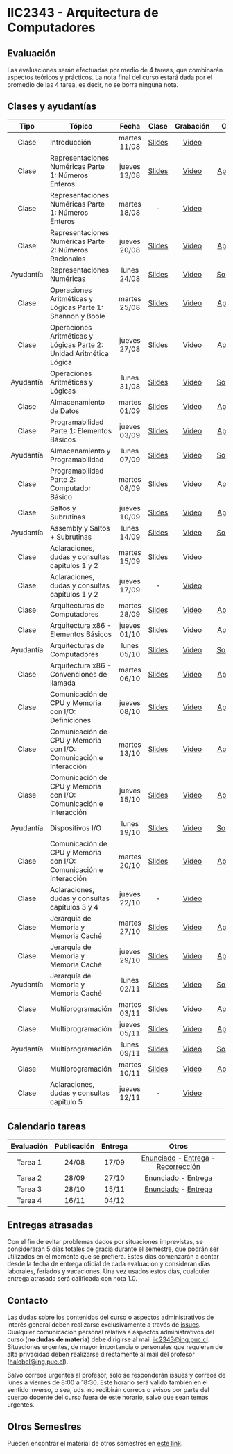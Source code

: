 # IIC2343 - Arquitectura de Computadores

## Evaluación

Las evaluaciones serán efectuadas por medio de 4 tareas, que combinarán aspectos teóricos y prácticos. La nota final del curso estará dada por el promedio de las 4 tarea, es decir, no se borra ninguna nota.


## Clases y ayudantías 
| Tipo  | Tópico                             | Fecha        | Clase  | Grabación | Otros |
| :-:   | -                                  | :-:          | :-:    | :-:  | :-:     |
| Clase | Introducción                       | martes 11/08 | [Slides](../../tree/master/Clases/01%20-%20Introducción.pdf) | [Video](https://youtu.be/WIzBjujk4to) | - |
| Clase | Representaciones Numéricas Parte 1: Números Enteros | jueves 13/08 | [Slides](../../tree/master/Clases/02%20-%20Representaciones%20Numéricas%20Parte%201%20-%20Números%20Enteros.pdf) | [Video](https://youtu.be/JREAZXuTf3U) | [Apuntes](../../tree/master/Apuntes/Capítulo%201/01%20-%20Representaciones%20Numéricas%20Parte%201%20-%20Números%20Enteros.pdf) |
| Clase | Representaciones Numéricas Parte 1: Números Enteros | martes 18/08 | - | [Video](https://youtu.be/sMYqnbDDVwU) | - |
| Clase | Representaciones Numéricas Parte 2: Números Racionales | jueves 20/08 | [Slides](../../tree/master/Clases/03%20-%20Representaciones%20Numéricas%20Parte%202%20-%20Números%20Racionales.pdf) | [Video](https://youtu.be/YzCOso9_Ey4) | [Apuntes](../../tree/master/Apuntes/Capítulo%201/02%20-%20Representaciones%20Numéricas%20Parte%202%20-%20Números%20Racionales.pdf) |
| Ayudantía | Representaciones Numéricas | lunes 24/08 | [Slides](../../tree/master/Ayudantías/01%20-%20Representaciones%20Numéricas%20(Slides).pdf) | [Video](https://youtu.be/4NJJ4Y02Aiw) | [Solución](../../tree/master/Ayudantías/01%20-%20Representaciones%20Numéricas%20(Solución).pdf) |
| Clase | Operaciones Aritméticas y Lógicas Parte 1: Shannon y Boole | martes 25/08 | [Slides](../../tree/master/Clases/04%20-%20Operaciones%20Aritméticas%20y%20Lógicas%20Parte%201%20-%20Shannon%20y%20Boole.pdf) | [Video](https://youtu.be/HYI75aTMi44) | [Apuntes](../../tree/master/Apuntes/Capítulo%201/03%20-%20Operaciones%20Aritmeticas%20y%20Logicas.pdf) |
| Clase | Operaciones Aritméticas y Lógicas Parte 2: Unidad Aritmética Lógica | jueves 27/08 | [Slides](../../blob/master/Clases/05%20-%20Operaciones%20Aritméticas%20y%20Lógicas%20Parte%202%20-%20Unidad%20Aritmética%20Lógica.pdf) | [Video](https://youtu.be/O0E9m6toZFE) | [Apuntes](../../tree/master/Apuntes/Capítulo%201/03%20-%20Operaciones%20Aritmeticas%20y%20Logicas.pdf) |
| Ayudantía | Operaciones Aritméticas y Lógicas | lunes 31/08 | [Slides](../../blob/master/Ayudantías/02%20-%20Lógica%20Digital%20y%20Circuitos%20(Slides).pdf) | [Video](https://youtu.be/JsY7gE-Mizs) | [Solución](../../blob/master/Ayudantías/02%20-%20Lógica%20Digital%20y%20Circuitos%20(Solución).pdf) |
| Clase | Almacenamiento de Datos | martes 01/09 | [Slides](../../blob/master/Clases/06%20-%20Almacenamiento%20de%20Datos.pdf) | [Video](https://youtu.be/fB8K8o6Izbk) | [Apuntes](../../blob/master/Apuntes/Capítulo%201/04%20-%20Almacenamiento%20de%20datos.pdf) |
| Clase | Programabilidad Parte 1: Elementos Básicos | jueves 03/09 | [Slides](../../blob/master/Clases/07%20-%20Programabilidad%20Parte%201%20-%20Elementos%20Básicos.pdf) | [Video](https://youtu.be/XLywwEjZOT4) | [Apuntes](../../blob/master/Apuntes/Capítulo%202/4%20-%20Programabilidad.pdf) |
| Ayudantía | Almacenamiento y Programabilidad | lunes 07/09 | [Slides](../../blob/master/Ayudantías/03%20-%20Almacenamiento%20y%20Programabilidad%20(Slides).pdf) | [Video](https://youtu.be/NOxJwUUbKYs) | [Solución](../../blob/master/Ayudantías/03%20-%20Almacenamiento%20y%20Programabilidad%20(Solución).pdf) |
| Clase | Programabilidad Parte 2: Computador Básico | martes 08/09 | [Slides](../../blob/master/Clases/08%20-%20Programabilidad%20Parte%202%20-%20Computador%20Básico.pdf) | [Video](https://youtu.be/ZbTuFKO14SA) | [Apuntes](../../blob/master/Apuntes/Capítulo%202/4%20-%20Programabilidad.pdf) |
| Clase | Saltos y Subrutinas | jueves 10/09 | [Slides](../../blob/master/Clases/09%20-%20Saltos%20y%20Subrutinas.pdf) | [Video](https://youtu.be/gWRmJ3GLp5I) | [Apuntes](../../blob/master/Apuntes/Capítulo%202/5%20-%20Saltos%20y%20Subrutinas.pdf) |
| Ayudantía | Assembly y Saltos + Subrutinas | lunes 14/09 | [Slides](../../blob/master/Ayudantías/04%20-%20Assembly%20y%20Saltos%20%2B%20Subrutinas%20(Slides).pdf) | [Video](https://youtu.be/G-V61x1DqXI) | [Solución](../../blob/master/Ayudantías/04%20-%20Assembly%20y%20Saltos%20%2B%20Subrutinas%20(Solución).pdf) |
| Clase | Aclaraciones, dudas y consultas capítulos 1 y 2 | martes 15/09 | [Slides](../../blob/master/Clases/10%20-%20Dudas%20y%20consultas%20capítulos%201%20y%202.pdf) | [Video](https://youtu.be/9JSaW63CTtg) | - |
| Clase | Aclaraciones, dudas y consultas capítulos 1 y 2 | jueves 17/09 | - | [Video](https://youtu.be/_7iy3r7Z-OA) | - |
| Clase | Arquitecturas de Computadores | martes 28/09 | [Slides](../../blob/master/Clases/11%20-%20Arquitecturas%20de%20Computadores.pdf) | [Video](https://youtu.be/eTceIjq3jmc) | [Apuntes](../../blob/master/Apuntes/Capítulo%203/6%20-%20Arquitecturas%20de%20Computadores.pdf) |
| Clase | Arquitectura x86 - Elementos Básicos | jueves 01/10 | [Slides](../../blob/master/Clases/12%20-%20Arquitectura%20x86%20-%20Elementos%20Básicos.pdf) | [Video](https://youtu.be/nOQsHGSDJj4) | [Apuntes](../../blob/master/Apuntes/Capítulo%203/7%20-%20Arquitectura%20x86.pdf) |
| Ayudantía | Arquitecturas de Computadores | lunes 05/10 | [Slides](../../blob/master/Ayudantías/05%20-%20Arquitectura%20de%20Computadores%20(Slides).pdf) | [Video](https://youtu.be/XmaFsMHCs34) | [Solución](../../blob/master/Ayudantías/05%20-%20Arquitectura%20de%20Computadores%20(Solución).pdf) |
| Clase | Arquitectura x86 - Convenciones de llamada | martes 06/10 | [Slides](../../blob/master/Clases/13%20-%20Arquitectura%20x86%20-%20Convenciones%20de%20llamada.pdf) | [Video](https://youtu.be/A-bYwqlq5JA) | [Apuntes](../../blob/master/Apuntes/Capítulo%203/7%20-%20Arquitectura%20x86.pdf) |
| Clase | Comunicación de CPU y Memoria con I/O: Definiciones | jueves 08/10 | [Slides](../../blob/master/Clases/14%20-%20Comunicación%20de%20CPU%20y%20Memoria%20con%20IO%20-%20Definiciones.pdf) | [Video](https://youtu.be/8FR_MauQHJo) | [Apuntes](../../blob/master/Apuntes/Capítulo%204/8%20-%20Comunicacion%20de%20CPU%20y%20Memoria%20con%20IO.pdf) |
| Clase | Comunicación de CPU y Memoria con I/O: Comunicación e Interacción| martes 13/10 | [Slides](../../blob/master/Clases/15%20-%20Comunicación%20de%20CPU%20y%20Memoria%20con%20IO%20-%20Comunicación%20e%20Interacción.pdf) | [Video](https://youtu.be/TPWi4L7qqM4) | [Apuntes](../../blob/master/Apuntes/Capítulo%204/8%20-%20Comunicacion%20de%20CPU%20y%20Memoria%20con%20IO.pdf) |
| Clase | Comunicación de CPU y Memoria con I/O: Comunicación e Interacción | jueves 15/10 | [Slides](../../blob/master/Clases/15%20-%20Comunicación%20de%20CPU%20y%20Memoria%20con%20IO%20-%20Comunicación%20e%20Interacción.pdf) | [Video](https://youtu.be/MxLBow1J3QQ) | [Apuntes](../../blob/master/Apuntes/Capítulo%204/8%20-%20Comunicacion%20de%20CPU%20y%20Memoria%20con%20IO.pdf) |
| Ayudantía | Dispositivos I/O | lunes 19/10 | [Slides](../../blob/master/Ayudantías/06%20-%20Dispositivos%20I-O%20(Slides).pdf) | [Video](https://youtu.be/sqjBI2141nM) | [Solución](../../blob/master/Ayudantías/06%20-%20Dispositivos%20I-O%20(Solución).pdf) |
| Clase | Comunicación de CPU y Memoria con I/O: Comunicación e Interacción | martes 20/10 | [Slides](../../blob/master/Clases/15%20-%20Comunicación%20de%20CPU%20y%20Memoria%20con%20IO%20-%20Comunicación%20e%20Interacción.pdf) | [Video](https://youtu.be/XaZ-H6uNxaU) | [Apuntes](../../blob/master/Apuntes/Capítulo%204/8%20-%20Comunicacion%20de%20CPU%20y%20Memoria%20con%20IO.pdf) |
| Clase | Aclaraciones, dudas y consultas capítulos 3 y 4 | jueves 22/10 | - | [Video](https://youtu.be/J7b_ehfyDtw) | - |
| Clase | Jerarquía de Memoria y Memoria Caché | martes 27/10 | [Slides](../../blob/master/Clases/16%20-%20Jerarquía%20de%20Memoria%20y%20Memoria%20Caché.pdf) | [Video](https://youtu.be/SukElJ6YeaI) | [Apuntes](../../blob/master/Apuntes/Capítulo%205/9%20-%20Jerarquía%20de%20Memoria%20y%20Memoria%20Caché.pdf) |
| Clase | Jerarquía de Memoria y Memoria Caché | jueves 29/10 | [Slides](../../blob/master/Clases/16%20-%20Jerarquía%20de%20Memoria%20y%20Memoria%20Caché.pdf) | [Video](https://youtu.be/vSkSZCn77_g) | [Apuntes](../../blob/master/Apuntes/Capítulo%205/9%20-%20Jerarquía%20de%20Memoria%20y%20Memoria%20Caché.pdf) |
| Ayudantía | Jerarquía de Memoria y Memoria Caché | lunes 02/11 | [Slides](../../blob/master/Ayudantías/07%20-%20Jerarquía%20de%20Memoria%20y%20Memoria%20Caché%20(Slides).pdf) | [Video](https://youtu.be/hkyjpx06oo4) | [Solución](../../blob/master/Ayudantías/07%20-%20Jerarquía%20de%20Memoria%20y%20Memoria%20Caché%20(Solución).pdf) |
| Clase | Multiprogramación | martes 03/11 | [Slides](../../blob/master/Clases/17%20-%20Multiprogramación.pdf) | [Video](https://youtu.be/aQmzsBlTm5A) | [Apuntes](../../blob/master/Apuntes/Capítulo%205/10%20-%20Multiprogramacion.pdf) |
| Clase | Multiprogramación | jueves 05/11 | [Slides](../../blob/master/Clases/17%20-%20Multiprogramación.pdf) | [Video](https://youtu.be/hv9ngWMmbUw) | [Apuntes](../../blob/master/Apuntes/Capítulo%205/10%20-%20Multiprogramacion.pdf) |
| Ayudantía | Multiprogramación | lunes 09/11 | [Slides](../../blob/master/Ayudantías/08%20-%20Multiprogramación%20(Slides).pdf) | [Video](https://youtu.be/yLovUqHJqcM) | [Solución](../../blob/master/Ayudantías/08%20-%20Multiprogramación%20(Solución).pdf) |
| Clase | Multiprogramación | martes 10/11 | [Slides](../../blob/master/Clases/17%20-%20Multiprogramación.pdf) | [Video](https://youtu.be/k2H0uGy2eiE) | [Apuntes](../../blob/master/Apuntes/Capítulo%205/10%20-%20Multiprogramacion.pdf) |
| Clase | Aclaraciones, dudas y consultas capítulo 5 | jueves 12/11 | - | [Video](https://youtu.be/qOwmx3p18oY) | - |


## Calendario tareas
| Evaluación | Publicación | Entrega | Otros |
| :-:        | :-:         | :-:     | :-:       |
|Tarea 1     | 24/08       | 17/09   |[Enunciado](../../blob/master/Tareas/T1/T1.pdf) - [Entrega](https://forms.gle/xDJr4ubbCa7YDpGU8) - [Recorrección](https://forms.gle/Kq8p8CRFYRzkVUwR9)|
|Tarea 2     | 28/09       | 27/10   |[Enunciado](../../blob/master/Tareas/T2/T2.pdf) - [Entrega](https://forms.gle/U9QPSiBH6qL1iJe37)|
|Tarea 3     | 28/10       | 15/11   |[Enunciado](../../blob/master/Tareas/T3/T3.pdf) - [Entrega](https://forms.gle/z5g7b8migun4vZP39)|
|Tarea 4     | 16/11       | 04/12   ||

## Entregas atrasadas
Con el fin de evitar problemas dados por situaciones imprevistas, se considerarán 5 días totales de gracia durante el semestre, que podrán ser utilizados en el momento que se prefiera. Estos días comenzarán a contar desde la fecha de entrega oficial de cada evaluación y consideran días laborales, feriados y vacaciones. Una vez usados estos días, cualquier entrega atrasada será calificada con nota 1.0.

## Contacto
Las dudas sobre los contenidos del curso o aspectos administrativos de interés general deben realizarse exclusivamente a través de [issues](../../issues). Cualquier comunicación personal relativa a aspectos administrativos del curso (**no dudas de materia**) debe dirigirse al mail [iic2343@ing.puc.cl](mailto:iic2343@ing.puc.cl). Situaciones urgentes, de mayor importancia o personales que requieran de alta privacidad deben realizarse directamente al mail del profesor ([halobel@ing.puc.cl](mailto:halobel@ing.puc.cl)).

Salvo correos urgentes al profesor, solo se responderán issues y correos de lunes a viernes de 8:00 a 18:30. Este horario será valido también en el sentido inverso, o sea, uds. no recibirán correos o avisos por parte del cuerpo docente del curso fuera de este horario, salvo que sean temas urgentes.

## Otros Semestres

Pueden encontrar el material de otros semestres en [este link](https://github.com/IIC2343/Syllabus-anteriores).
